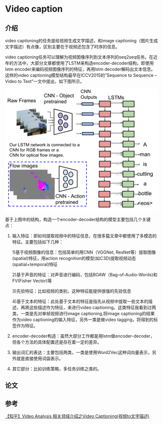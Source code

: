 # Video caption

## 介绍

video captioning的任务是给视频生成文字描述，和image captioning（图片生成文字描述）有点像，区别主要在于视频还包含了时序的信息。

video captioning任务可以理解为视频图像序列到文本序列的seq2seq任务。在近年的方法中，大部分文章都使用了LSTM来构造encoder-decoder结构，即使用lstm encoder来编码视频图像序列的特征，再用lstm decoder解码出文本信息。这样的video captioning模型结构最早在ICCV2015的”Sequence to Sequence – Video to Text”一文中提出，如下图所示。

![](images/0066.png)

基于上图中的结构，构造一个encoder-decoder结构的模型主要包括几个关键点：

1. 输入特征：即如何提取视频中的特征信息，在很多篇文章中都使用了多模态的特征。主要包括如下几种：

    1)基于视频图像的信息：包括简单的用CNN（VGGNet, ResNet等）提取图像(spatial)特征，用action recognition的模型(如C3D)提取视频动态(spatial+temporal)特征

    2)基于声音的特征：对声音进行编码，包括BOAW（Bag-of-Audio-Words)和FV(Fisher Vector)等

    3)先验特征：比如视频的类别，这种特征能提供很强的先验信息

    4)基于文本的特征：此处基于文本的特征是指先从视频中提取一些文本的描述，再將这些描述作为特征，来进行video captioning。这类特征我看到过两类，一类是先对单帧视频进行image captioning,将image captioning的结果作为video captioning的输入特征，另外一类是做video tagging，将得到的标签作为特征。

2. encoder-decoder构造：虽然大部分工作都是用lstm做encoder-decoder，但各个方法的具体配置还是存在着一定的差异。

3. 输出词汇的表达：主要包括两类，一类是使用Word2Vec这种词向量表示，另外就是直接使用词袋表示。

4. 其它部分：比如训练策略，多任务训练之类的。

## 论文

## 参考

[【知乎】Video Analysis 相关领域介绍之Video Captioning(视频to文字描述)](https://zhuanlan.zhihu.com/p/26730181)
